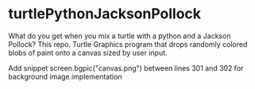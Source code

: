# turtlePythonJacksonPollock
What do you get when you mix a turtle with a python and a Jackson Pollock? This repo. Turtle Graphics program that drops randomly colored blobs of paint onto a canvas sized by user input. 

Add snippet screen.bgpic("canvas.png") between lines 301 and 302 for background image implementation
